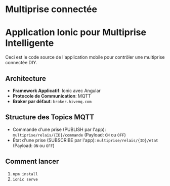 # Multiprise connectée
# Application Ionic pour Multiprise Intelligente

Ceci est le code source de l'application mobile pour contrôler une multiprise connectée DIY.

## Architecture
- **Framework Applicatif**: Ionic avec Angular
- **Protocole de Communication**: MQTT
- **Broker par défaut**: `broker.hivemq.com`

## Structure des Topics MQTT

- Commande d'une prise (PUBLISH par l'app): `multiprise/relais/{ID}/commande` (Payload: `ON` ou `OFF`)
- État d'une prise (SUBSCRIBE par l'app): `multiprise/relais/{ID}/etat` (Payload: `ON` ou `OFF`)

## Comment lancer
1. `npm install`
2. `ionic serve`
